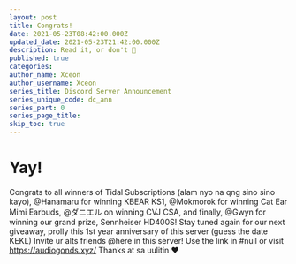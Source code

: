 ```yaml
---
layout: post
title: Congrats!
date: 2021-05-23T08:42:00.000Z
updated_date: 2021-05-23T21:42:00.000Z
description: Read it, or don't 🤷
published: true
categories:
author_name: Xceon
author_username: Xceon
series_title: Discord Server Announcement
series_unique_code: dc_ann
series_part: 0
series_page_title: 
skip_toc: true
---
```


# Yay!

Congrats to all winners of Tidal Subscriptions (alam nyo na qng sino sino kayo), @Hanamaru for winning KBEAR KS1, @Mokmorok for winning Cat Ear Mimi Earbuds, @ダニエル on winning CVJ CSA, and finally, @Gwyn for winning our grand prize, Sennheiser HD400S!
Stay tuned again for our next giveaway, prolly this 1st year anniversary of this server (guess the date KEKL)
Invite ur alts friends @here in this server! Use the link in #null or visit https://audiogonds.xyz/
Thanks at sa uulitin ❤️
